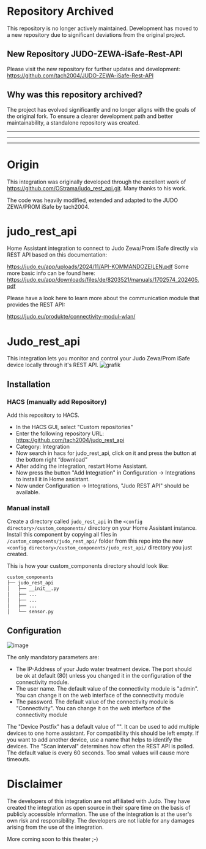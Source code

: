 # Repository Archived
This repository is no longer actively maintained. Development has moved to a new repository due to significant deviations from the original project.

## New Repository JUDO-ZEWA-iSafe-Rest-API
Please visit the new repository for further updates and development:
https://github.com/tach2004/JUDO-ZEWA-iSafe-Rest-API

## Why was this repository archived?
The project has evolved significantly and no longer aligns with the goals of the original fork. To ensure a clearer development path and better maintainability, a standalone repository was created.

------------------------------
------------------------------
------------------------------

# Origin
This integration was originally developed through the excellent work of  https://github.com/OStrama/judo_rest_api.git. Many thanks to his work.

The code was heavily modified, extended and adapted to the JUDO ZEWA/PROM iSafe by tach2004.


# judo_rest_api
Home Assistant integration to connect to Judo Zewa/Prom iSafe directly via REST API based on this documentation:


https://judo.eu/app/uploads/2024/11/API-KOMMANDOZEILEN.pdf
Some more basic info can be found here: https://judo.eu/app/downloads/files/de/8203521/manuals/1702574_202405.pdf

Please have a look here to learn more about the communication module that provides the REST API:

https://judo.eu/produkte/connectivity-modul-wlan/

# Judo_rest_api

This integration lets you monitor and control your Judo Zewa/Prom iSafe device locally through it's REST API.
![grafik](https://github.com/user-attachments/assets/2bcd6122-dfc9-4143-b52f-b8cba2eb82df)


## Installation

### HACS (manually add Repository)

Add this repository to HACS.
* In the HACS GUI, select "Custom repositories"
* Enter the following repository URL: https://github.com/tach2004/judo_rest_api
* Category: Integration
* Now search in hacs for judo_rest_api, click on it and press the button at the bottom right “download”
* After adding the integration, restart Home Assistant.
* Now press the button "Add Integration" in Configuration -> Integrations to install it in Home assistant.
* Now under Configuration -> Integrations, "Judo REST API" should be available.

### Manual install

Create a directory called `judo_rest_api` in the `<config directory>/custom_components/` directory on your Home Assistant
instance. Install this component by copying all files in `/custom_components/judo_rest_api/` folder from this repo into the
new `<config directory>/custom_components/judo_rest_api/` directory you just created.

This is how your custom_components directory should look like:

```bash
custom_components
├── judo_rest_api
│   ├── __init__.py
│   ├── ...
│   ├── ...
│   ├── ...
│   └── sensor.py  
```
## Configuration
![image](https://github.com/user-attachments/assets/36f25cdd-d969-4b80-bdf8-bdedd86e57ad)


The only mandatory parameters are:
* The IP-Address of your Judo water treatment device. The port should be ok at default (80) unless you changed it in the configuration of the connectivity module.
* The user name. The default value of the connectivity module is "admin". You can change it on the web interface of the connectivity module
* The password. The default value of the connectivity module is "Connectivity". You can change it on the web interface of the connectivity module

The "Device Postfix" has a default value of "". It can be used to add multiple devices to one home assistant. For compatibility this should be left empty. If you want to add another device, use a name that helps to identify the devices.
The "Scan interval" determines how often the REST API is polled. The default value is every 60 seconds. Too small values will cause more timeouts.


# Disclaimer
The developers of this integration are not affiliated with Judo. They have created the integration as open source in their spare time on the basis of publicly accessible information. 
The use of the integration is at the user's own risk and responsibility. The developers are not liable for any damages arising from the use of the integration.

More coming soon to this theater ;-)
